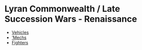 # Lyran Commonwealth / Late Succession Wars - Renaissance 

- [Vehicles](renaissance/vehicles.md) 
- [’Mechs](renaissance/mechs.md) 
- [Fighters](renaissance/fighters.md) 

